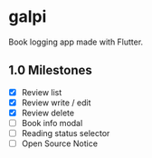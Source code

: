 # galpi

Book logging app made with Flutter.

## 1.0 Milestones

- [x] Review list
- [x] Review write / edit
- [x] Review delete
- [ ] Book info modal
- [ ] Reading status selector
- [ ] Open Source Notice
